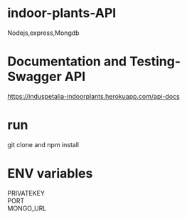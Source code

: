 # indoor-plants-API
 Nodejs,express,Mongdb

# Documentation and Testing-Swagger API
https://induspetalia-indoorplants.herokuapp.com/api-docs
# run 
  git clone and npm install
  
 # ENV variables
  PRIVATEKEY<br/>
  PORT<br/>
  MONGO_URL<br/>
